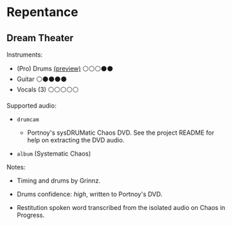 # Repentance

## Dream Theater

Instruments:

  * (Pro) Drums [(preview)](http://pages.cs.wisc.edu/~tolly/customs/?title=repentance&artist=dream-theater) ⚪️⚪️⚪️⚫️⚫️
  * Guitar ⚪️⚫️⚫️⚫️⚫️
  * Vocals (3) ⚪️⚪️⚪️⚪️⚪️

Supported audio:

  * `drumcam`

    * Portnoy's sysDRUMatic Chaos DVD. See the project README for help on extracting the DVD audio.

  * `album` (Systematic Chaos)

Notes:

  * Timing and drums by Grinnz.

  * Drums confidence: *high*, written to Portnoy's DVD.

  * Restitution spoken word transcribed from the isolated audio on Chaos in Progress.

